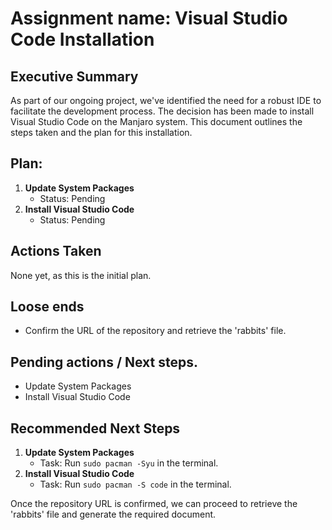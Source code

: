 # Assignment name: Visual Studio Code Installation

## Executive Summary 

As part of our ongoing project, we've identified the need for a robust IDE to facilitate the development process. The decision has been made to install Visual Studio Code on the Manjaro system. This document outlines the steps taken and the plan for this installation.

## Plan: 

1. **Update System Packages**
   - Status: Pending
2. **Install Visual Studio Code**
   - Status: Pending

## Actions Taken 

None yet, as this is the initial plan.

## Loose ends

- Confirm the URL of the repository and retrieve the 'rabbits' file.

## Pending actions  / Next steps.

- Update System Packages
- Install Visual Studio Code

## Recommended Next Steps 

1. **Update System Packages**
   - Task: Run `sudo pacman -Syu` in the terminal.
2. **Install Visual Studio Code**
   - Task: Run `sudo pacman -S code` in the terminal.

Once the repository URL is confirmed, we can proceed to retrieve the 'rabbits' file and generate the required document.
